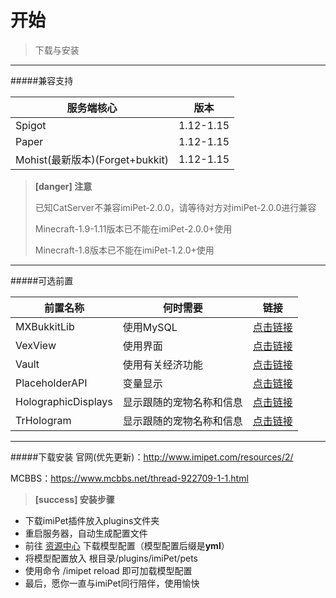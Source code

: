 # 开始
> 下载与安装


***


#####兼容支持

|  服务端核心   | 版本  |
|  ----  | ----  |
| Spigot  | 1.12-1.15 |
| Paper  | 1.12-1.15 |
| Mohist(最新版本)(Forget+bukkit)  | 1.12-1.15 |
> **[danger] 注意**
>
> 已知CatServer不兼容imiPet-2.0.0，请等待对方对imiPet-2.0.0进行兼容
>
> Minecraft-1.9-1.11版本已不能在imiPet-2.0.0+使用
>
> Minecraft-1.8版本已不能在imiPet-1.2.0+使用


***


#####可选前置

|  前置名称  |  何时需要  | 链接  |
|  ----  | ---- | ---- |
| MXBukkitLib  |  使用MySQL  |  [点击链接](https://www.mcbbs.net/thread-905269-1-1.html)
| VexView  |  使用界面  |  [点击链接](https://www.mcbbs.net/plugin.php?id=link_redirect&target=https%3A%2F%2Fwww.vexview.net%2Fresources%2Fvexview-gui-minecraft-1-7-10-1-14-4.2%2F)
| Vault  |  使用有关经济功能  |  [点击链接](https://www.mcbbs.net/plugin.php?id=link_redirect&target=https%3A%2F%2Fwww.spigotmc.org%2Fresources%2Fvault.34315%2F)
| PlaceholderAPI  |  变量显示  |  [点击链接](https://www.mcbbs.net/plugin.php?id=link_redirect&target=https%3A%2F%2Fwww.spigotmc.org%2Fresources%2Fplaceholderapi.6245%2F)
| HolographicDisplays | 显示跟随的宠物名称和信息 | [点击链接](https://dev.bukkit.org/projects/holographic-displays)
| TrHologram | 显示跟随的宠物名称和信息 | [点击链接](https://www.mcbbs.net/thread-923397-1-1.html)


***


#####下载安装
官网(优先更新)：http://www.imipet.com/resources/2/ 

MCBBS：https://www.mcbbs.net/thread-922709-1-1.html 
> **[success] 安装步骤**


* 下载imiPet插件放入plugins文件夹
* 重启服务器，自动生成配置文件
* 前往 [资源中心](http://www.imipet.com/resources/) 下载模型配置（模型配置后缀是**yml**）
* 将模型配置放入 根目录/plugins/imiPet/pets
* 使用命令 /imipet reload 即可加载模型配置
* 最后，愿你一直与imiPet同行陪伴，使用愉快
